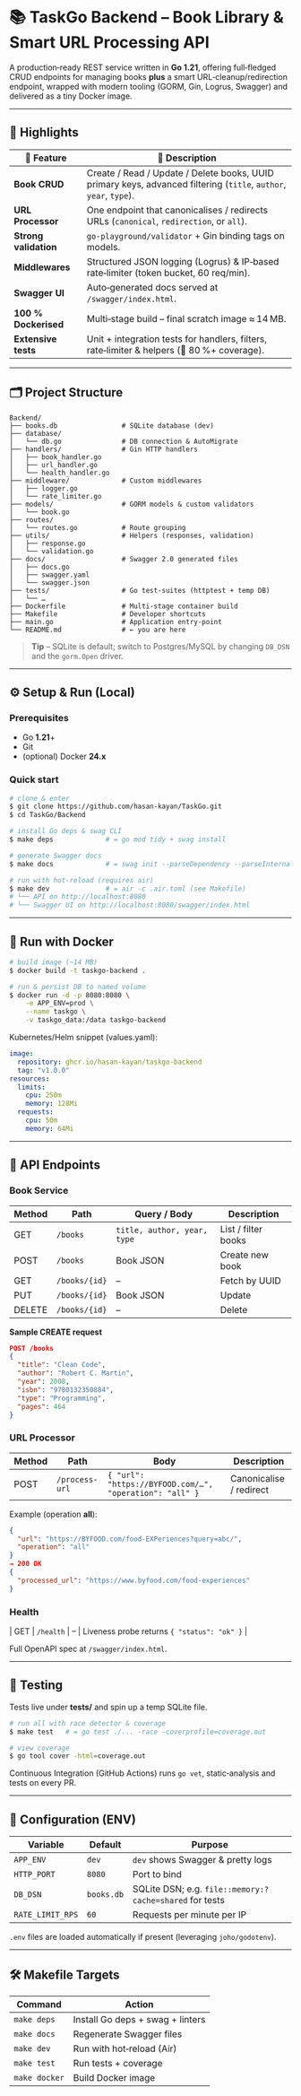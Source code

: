 # 📚 **TaskGo Backend** – Book Library & Smart URL Processing API

A production‑ready REST service written in **Go 1.21**, offering full‑fledged CRUD endpoints for managing books **plus** a smart URL‑cleanup/redirection endpoint, wrapped with modern tooling (GORM, Gin, Logrus, Swagger) and delivered as a tiny Docker image.

---

## 🌟  Highlights

| 🔑 Feature            | 💬  Description                                                                                                   |
| --------------------- | ----------------------------------------------------------------------------------------------------------------- |
| **Book CRUD**         | Create / Read / Update / Delete books, UUID primary keys, advanced filtering (`title`, `author`, `year`, `type`). |
| **URL Processor**     | One endpoint that canonicalises / redirects URLs (`canonical`, `redirection`, or `all`).                          |
| **Strong validation** | `go-playground/validator` + Gin binding tags on models.                                                           |
| **Middlewares**       | Structured JSON logging (Logrus) & IP‑based rate‑limiter (token bucket, 60 req/min).                              |
| **Swagger UI**        | Auto‑generated docs served at `/swagger/index.html`.                                                              |
| **100 % Dockerised**  | Multi‑stage build – final scratch image ≈ 14 MB.                                                                  |
| **Extensive tests**   | Unit + integration tests for handlers, filters, rate‑limiter & helpers (🎯 80 %+ coverage).                       |

---

## 🗂  Project Structure

```
Backend/
├── books.db                # SQLite database (dev)
├── database/
│   └── db.go               # DB connection & AutoMigrate
├── handlers/               # Gin HTTP handlers
│   ├── book_handler.go
│   ├── url_handler.go
│   └── health_handler.go
├── middleware/             # Custom middlewares
│   ├── logger.go
│   └── rate_limiter.go
├── models/                 # GORM models & custom validators
│   └── book.go
├── routes/
│   └── routes.go           # Route grouping
├── utils/                  # Helpers (responses, validation)
│   ├── response.go
│   └── validation.go
├── docs/                   # Swagger 2.0 generated files
│   ├── docs.go
│   ├── swagger.yaml
│   └── swagger.json
├── tests/                  # Go test‑suites (httptest + temp DB)
│   └── …
├── Dockerfile              # Multi‑stage container build
├── Makefile                # Developer shortcuts
├── main.go                 # Application entry‑point
└── README.md               # ← you are here
```

> **Tip** – SQLite is default; switch to Postgres/MySQL by changing `DB_DSN` and the `gorm.Open` driver.

---

## ⚙️  Setup & Run (Local)

### Prerequisites

* Go **1.21**+
* Git
* (optional) Docker **24.x**

### Quick start

```bash
# clone & enter
$ git clone https://github.com/hasan-kayan/TaskGo.git
$ cd TaskGo/Backend

# install Go deps & swag CLI
$ make deps             # = go mod tidy + swag install

# generate Swagger docs
$ make docs             # = swag init --parseDependency --parseInternal

# run with hot‑reload (requires air)
$ make dev              # = air -c .air.toml (see Makefile)
# └── API on http://localhost:8080
# └── Swagger UI on http://localhost:8080/swagger/index.html
```

---

## 🐳  Run with Docker

```bash
# build image (~14 MB)
$ docker build -t taskgo-backend .

# run & persist DB to named volume
$ docker run -d -p 8080:8080 \
    -e APP_ENV=prod \
    --name taskgo \
    -v taskgo_data:/data taskgo-backend
```

Kubernetes/Helm snippet (values.yaml):

```yaml
image:
  repository: ghcr.io/hasan-kayan/taskgo-backend
  tag: "v1.0.0"
resources:
  limits:
    cpu: 250m
    memory: 128Mi
  requests:
    cpu: 50m
    memory: 64Mi
```

---

## 🔌  API Endpoints

### Book Service

| Method | Path          | Query / Body                | Description         |
| ------ | ------------- | --------------------------- | ------------------- |
| GET    | `/books`      | `title, author, year, type` | List / filter books |
| POST   | `/books`      | Book JSON                   | Create new book     |
| GET    | `/books/{id}` | –                           | Fetch by UUID       |
| PUT    | `/books/{id}` | Book JSON                   | Update              |
| DELETE | `/books/{id}` | –                           | Delete              |

**Sample CREATE request**

```json
POST /books
{
  "title": "Clean Code",
  "author": "Robert C. Martin",
  "year": 2008,
  "isbn": "9780132350884",
  "type": "Programming",
  "pages": 464
}
```

### URL Processor

| Method | Path           | Body                                                    | Description             |
| ------ | -------------- | ------------------------------------------------------- | ----------------------- |
| POST   | `/process-url` | `{ "url": "https://BYFOOD.com/…", "operation": "all" }` | Canonicalise / redirect |

Example (operation **all**):

```json
{
  "url": "https://BYFOOD.com/food-EXPeriences?query=abc/",
  "operation": "all"
}
→ 200 OK
{
  "processed_url": "https://www.byfood.com/food-experiences"
}
```

### Health

\| GET | `/health` | – | Liveness probe returns `{ "status": "ok" }` |

Full OpenAPI spec at `/swagger/index.html`.

---

## 🧪  Testing

Tests live under **tests/** and spin up a temp SQLite file.

```bash
# run all with race detector & coverage
$ make test   # = go test ./... -race -coverprofile=coverage.out

# view coverage
$ go tool cover -html=coverage.out
```

Continuous Integration (GitHub Actions) runs `go vet`, static‑analysis and tests on every PR.

---

## 🔧  Configuration (ENV)

| Variable         | Default    | Purpose                                                 |
| ---------------- | ---------- | ------------------------------------------------------- |
| `APP_ENV`        | `dev`      | `dev` shows Swagger & pretty logs                       |
| `HTTP_PORT`      | `8080`     | Port to bind                                            |
| `DB_DSN`         | `books.db` | SQLite DSN; e.g. `file::memory:?cache=shared` for tests |
| `RATE_LIMIT_RPS` | `60`       | Requests per minute per IP                              |

`.env` files are loaded automatically if present (leveraging `joho/godotenv`).

---

## 🛠  Makefile Targets

| Command       | Action                           |
| ------------- | -------------------------------- |
| `make deps`   | Install Go deps + swag + linters |
| `make docs`   | Regenerate Swagger files         |
| `make dev`    | Run with hot‑reload (Air)        |
| `make test`   | Run tests + coverage             |
| `make docker` | Build Docker image               |


